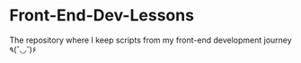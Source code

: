 # Front-End-Dev-Lessons
The repository where I keep scripts from my front-end development journey ٩(˘◡˘)۶
